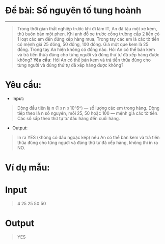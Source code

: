 # Đề bài: Số nguyên tố tung hoành
---
> Trong thời gian thất nghiệp trước khi đi làm IT, An đã tậu một xe kem, thử buôn bán một phen.
Khi anh đỗ xe trước cổng trường cấp 2 liền có 1 loạt các em đến đứng xếp hàng mua. Trong tay các em là các tờ tiền có mệnh giá 25 đồng, 50 đồng, 100 đồng. Giá một que kem là 25 đồng. Trong tay An hiện không có đồng nào. Hỏi An có thể bán kem và trả tiền thừa đúng cho từng người và đúng thứ tự đã xếp hàng được không?
> **Yêu cầu:**  Hỏi An có thể bán kem và trả tiền thừa đúng cho từng người và đúng thứ tự đã xếp hàng được không?

# Yêu cầu:
* Input:
> Dòng đầu tiên là n (1 ≤ n ≤ 10^6^) — số lượng các em trong hàng.
Dòng tiếp theo là n số nguyên, mỗi 25, 50 hoặc 100 — mệnh giá các tờ tiền. Các số sắp theo thứ tự từ đầu hàng đến cuối hàng.
* Output:
> In ra YES (không có dấu ngoặc kép) nếu An có thể bán kem và trả tiền thừa đúng cho từng người và đúng thứ tự đã xếp hàng, không thì in ra NO.
# Ví dụ mẫu:
# **Input**
> 4
25 25 50 50
# **Output**
> YES